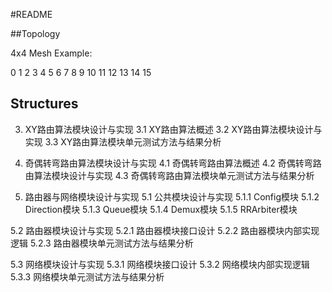 #README

##Topology

4x4 Mesh Example:

0   1   2   3
4   5   6   7
8   9   10  11
12  13  14  15

## Structures

3. XY路由算法模块设计与实现
3.1 XY路由算法概述
3.2 XY路由算法模块设计与实现
3.3 XY路由算法模块单元测试方法与结果分析

4. 奇偶转弯路由算法模块设计与实现
4.1 奇偶转弯路由算法概述
4.2 奇偶转弯路由算法模块设计与实现
4.3 奇偶转弯路由算法模块单元测试方法与结果分析


5. 路由器与网络模块设计与实现
5.1 公共模块设计与实现
5.1.1 Config模块
5.1.2 Direction模块
5.1.3 Queue模块
5.1.4 Demux模块
5.1.5 RRArbiter模块

5.2 路由器模块设计与实现
5.2.1 路由器模块接口设计
5.2.2 路由器模块内部实现逻辑
5.2.3 路由器模块单元测试方法与结果分析

5.3 网络模块设计与实现
5.3.1 网络模块接口设计
5.3.2 网络模块内部实现逻辑
5.3.3 网络模块单元测试方法与结果分析



